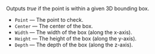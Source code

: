Outputs *true* if the point is within a given 3D bounding box. 

   - `Point` — The point to check. 
   - `Center` — The center of the box. 
   - `Width` — The width of the box (along the x-axis). 
   - `Height` — The height of the box (along the y-axis). 
   - `Depth` — The depth of the box (along the z-axis). 
